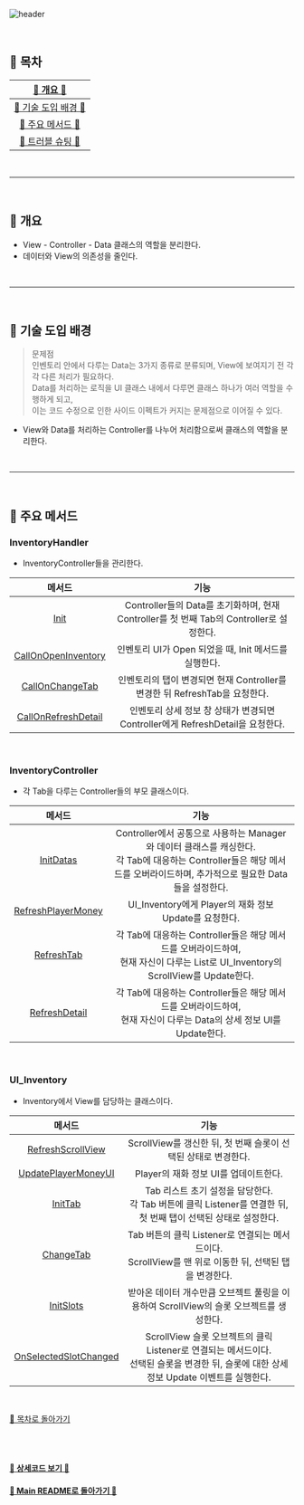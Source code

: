 ![header](https://capsule-render.vercel.app/api?type=cylinder&color=A1B6FF&height=150&section=header&text=Inventory%20with%20MVC&fontSize=60&fontColor=ECFBFF&animation=fadeIn)

<br>


## :crescent_moon: 목차

| [🐰 개요 🐰](#rabbit-개요) |
| :---: |
| [🐇 기술 도입 배경 🐇](#rabbit2-기술-도입-배경) |
| [🍡 주요 메서드 🍡](#dango-주요-메서드) |
| [🥕 트러블 슈팅 🥕](#carrot-트러블-슈팅) |

<br>

* * *

<br>

## :rabbit: 개요  
- View - Controller - Data 클래스의 역할을 분리한다.
- 데이터와 View의 의존성을 줄인다.

<br>

* * *

<br>

## :rabbit2: 기술 도입 배경
> 문제점<br>
> 인벤토리 안에서 다루는 Data는 3가지 종류로 분류되며, View에 보여지기 전 각각 다른 처리가 필요하다.<br>
> Data를 처리하는 로직을 UI 클래스 내에서 다루면 클래스 하나가 여러 역할을 수행하게 되고,<br>
> 이는 코드 수정으로 인한 사이드 이펙트가 커지는 문제점으로 이어질 수 있다.<br>
- View와 Data를 처리하는 Controller를 나누어 처리함으로써 클래스의 역할을 분리한다.

<br>

* * *

<br>

## :dango: 주요 메서드

### InventoryHandler
- InventoryController들을 관리한다.

|메서드|기능|
|:---:|:---:|
|[Init](https://github.com/j-miiin/TodangTodangCodes/blob/9d523e24056454e40ffc5d78ad6103da6c516c28/MVC%20%EA%B5%AC%EC%A1%B0%EB%A5%BC%20%ED%99%9C%EC%9A%A9%ED%95%9C%20Inventory/InventoryHandler.cs#L19-L25)|Controller들의 Data를 초기화하며, 현재 Controller를 첫 번째 Tab의 Controller로 설정한다.|
|[CallOnOpenInventory](https://github.com/j-miiin/TodangTodangCodes/blob/9d523e24056454e40ffc5d78ad6103da6c516c28/MVC%20%EA%B5%AC%EC%A1%B0%EB%A5%BC%20%ED%99%9C%EC%9A%A9%ED%95%9C%20Inventory/InventoryHandler.cs#L27-L30)|인벤토리 UI가 Open 되었을 때, Init 메서드를 실행한다.|
|[CallOnChangeTab](https://github.com/j-miiin/TodangTodangCodes/blob/9d523e24056454e40ffc5d78ad6103da6c516c28/MVC%20%EA%B5%AC%EC%A1%B0%EB%A5%BC%20%ED%99%9C%EC%9A%A9%ED%95%9C%20Inventory/InventoryHandler.cs#L32-L37)|인벤토리의 탭이 변경되면 현재 Controller를 변경한 뒤 RefreshTab을 요청한다.|
|[CallOnRefreshDetail](https://github.com/j-miiin/TodangTodangCodes/blob/9d523e24056454e40ffc5d78ad6103da6c516c28/MVC%20%EA%B5%AC%EC%A1%B0%EB%A5%BC%20%ED%99%9C%EC%9A%A9%ED%95%9C%20Inventory/InventoryHandler.cs#L39-L42)|인벤토리 상세 정보 창 상태가 변경되면 Controller에게 RefreshDetail을 요청한다.|

<br>

### InventoryController
- 각 Tab을 다루는 Controller들의 부모 클래스이다.

|메서드|기능|
|:---:|:---:|
|[InitDatas](https://github.com/j-miiin/TodangTodangCodes/blob/9d523e24056454e40ffc5d78ad6103da6c516c28/MVC%20%EA%B5%AC%EC%A1%B0%EB%A5%BC%20%ED%99%9C%EC%9A%A9%ED%95%9C%20Inventory/InventoryController.cs#L25-L44)|Controller에서 공통으로 사용하는 Manager와 데이터 클래스를 캐싱한다.<br>각 Tab에 대응하는 Controller들은 해당 메서드를 오버라이드하며, 추가적으로 필요한 Data들을 설정한다.|
|[RefreshPlayerMoney](https://github.com/j-miiin/TodangTodangCodes/blob/9d523e24056454e40ffc5d78ad6103da6c516c28/MVC%20%EA%B5%AC%EC%A1%B0%EB%A5%BC%20%ED%99%9C%EC%9A%A9%ED%95%9C%20Inventory/InventoryController.cs#L46-L49)|UI_Inventory에게 Player의 재화 정보 Update를 요청한다.|
|[RefreshTab](https://github.com/j-miiin/TodangTodangCodes/blob/9d523e24056454e40ffc5d78ad6103da6c516c28/MVC%20%EA%B5%AC%EC%A1%B0%EB%A5%BC%20%ED%99%9C%EC%9A%A9%ED%95%9C%20Inventory/InventoryController.cs#L51-L54)|각 Tab에 대응하는 Controller들은 해당 메서드를 오버라이드하여,<br>현재 자신이 다루는 List로 UI_Inventory의 ScrollView를 Update한다.|
|[RefreshDetail](https://github.com/j-miiin/TodangTodangCodes/blob/9d523e24056454e40ffc5d78ad6103da6c516c28/MVC%20%EA%B5%AC%EC%A1%B0%EB%A5%BC%20%ED%99%9C%EC%9A%A9%ED%95%9C%20Inventory/InventoryController.cs#L56-L59)|각 Tab에 대응하는 Controller들은 해당 메서드를 오버라이드하여,<br>현재 자신이 다루는 Data의 상세 정보 UI를 Update한다.|

<br>

### UI_Inventory
- Inventory에서 View를 담당하는 클래스이다.

|메서드|기능|
|:---:|:---:|
|[RefreshScrollView](https://github.com/j-miiin/TodangTodangCodes/blob/9d523e24056454e40ffc5d78ad6103da6c516c28/MVC%20%EA%B5%AC%EC%A1%B0%EB%A5%BC%20%ED%99%9C%EC%9A%A9%ED%95%9C%20Inventory/UI_Inventory.cs#L77-L96)|ScrollView를 갱신한 뒤, 첫 번째 슬롯이 선택된 상태로 변경한다.|
|[UpdatePlayerMoneyUI](https://github.com/j-miiin/TodangTodangCodes/blob/9d523e24056454e40ffc5d78ad6103da6c516c28/MVC%20%EA%B5%AC%EC%A1%B0%EB%A5%BC%20%ED%99%9C%EC%9A%A9%ED%95%9C%20Inventory/UI_Inventory.cs#L98-L114)|Player의 재화 정보 UI를 업데이트한다.|
|[InitTab](https://github.com/j-miiin/TodangTodangCodes/blob/9d523e24056454e40ffc5d78ad6103da6c516c28/MVC%20%EA%B5%AC%EC%A1%B0%EB%A5%BC%20%ED%99%9C%EC%9A%A9%ED%95%9C%20Inventory/UI_Inventory.cs#L116-L125)|Tab 리스트 초기 설정을 담당한다.<br>각 Tab 버튼에 클릭 Listener를 연결한 뒤, 첫 번째 탭이 선택된 상태로 설정한다.|
|[ChangeTab](https://github.com/j-miiin/TodangTodangCodes/blob/9d523e24056454e40ffc5d78ad6103da6c516c28/MVC%20%EA%B5%AC%EC%A1%B0%EB%A5%BC%20%ED%99%9C%EC%9A%A9%ED%95%9C%20Inventory/UI_Inventory.cs#L127-L136)|Tab 버튼의 클릭 Listener로 연결되는 메서드이다.<br>ScrollView를 맨 위로 이동한 뒤, 선택된 탭을 변경한다.|
|[InitSlots](https://github.com/j-miiin/TodangTodangCodes/blob/9d523e24056454e40ffc5d78ad6103da6c516c28/MVC%20%EA%B5%AC%EC%A1%B0%EB%A5%BC%20%ED%99%9C%EC%9A%A9%ED%95%9C%20Inventory/UI_Inventory.cs#L138-L169)|받아온 데이터 개수만큼 오브젝트 풀링을 이용하여 ScrollView의 슬롯 오브젝트를 생성한다.|
|[OnSelectedSlotChanged](https://github.com/j-miiin/TodangTodangCodes/blob/9d523e24056454e40ffc5d78ad6103da6c516c28/MVC%20%EA%B5%AC%EC%A1%B0%EB%A5%BC%20%ED%99%9C%EC%9A%A9%ED%95%9C%20Inventory/UI_Inventory.cs#L171-L178)|ScrollView 슬롯 오브젝트의 클릭 Listener로 연결되는 메서드이다.<br>선택된 슬롯을 변경한 뒤, 슬롯에 대한 상세 정보 Update 이벤트를 실행한다.|

<br>

[🌙 목차로 돌아가기](#crescent_moon-목차)

<br><br>


#### [🐰 상세코드 보기 🐰]()

#### [🌙 Main README로 돌아가기 🌙](/README.md)
